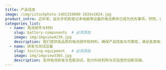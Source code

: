 ```yaml
---
title: 产品信息
image: /img/istockphoto-1401319600-1024x1024.jpg
product_intro: 近年来，延长手机和笔记本电脑等设备的电池寿命已成为优先事项。然而，这一领域的研究成果不仅限于手机等设备的应用，还为混合动力汽车和其他需要“清洁”能源的设备的电池研究奠定了基础。我们密切关注能源市场的当前趋势、战略设备引入的需求以及其他设备的开发
categories_list:
  - name: 电池部件与材料
    slug: battery-components  # 必须添加
    image: img/imgview4236.jpg
    description: 我们提供高品质的电池部件和材料，确保产品性能与可靠性，满足各类电池制造需求。
  - name: 研发与测试设备
    slug: testing-equipment   # 必须添加
    image: img/imgview3365.jpg
    description: 支持电池研发与性能测试，助力科研机构与实验室的创新突破。
---
```

